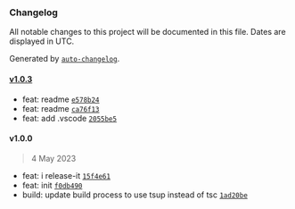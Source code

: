 ### Changelog

All notable changes to this project will be documented in this file. Dates are displayed in UTC.

Generated by [`auto-changelog`](https://github.com/CookPete/auto-changelog).

#### [v1.0.3](https://github.com/binghuis/toy-hammer/compare/v1.0.0...v1.0.3)

- feat: readme [`e578b24`](https://github.com/binghuis/toy-hammer/commit/e578b24465fd10fe12a740340bba553cd1b35e19)
- feat: readme [`ca76f13`](https://github.com/binghuis/toy-hammer/commit/ca76f134f95c10864fb304e9a74f592bb68f7fc5)
- feat: add .vscode [`2055be5`](https://github.com/binghuis/toy-hammer/commit/2055be5430efb6a6e6d90c95c863bd654262a970)

#### v1.0.0

> 4 May 2023

- feat: i release-it [`15f4e61`](https://github.com/binghuis/toy-hammer/commit/15f4e614bfbcd8e2ea81b00182fe873f2624cd52)
- feat: init [`f0db490`](https://github.com/binghuis/toy-hammer/commit/f0db49057f08ba0aefefe45a30d46f3cec4a6166)
- build: update build process to use tsup instead of tsc [`1ad20be`](https://github.com/binghuis/toy-hammer/commit/1ad20be8f3841ae9847b0cbafa081fa6883d6f25)
